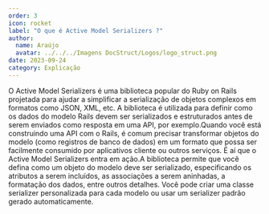 ```yaml
---
order: 3
icon: rocket
label: "O que é Active Model Serializers ?"
author:
  name: Araújo
  avatar: ../../../Imagens DocStruct/Logos/logo_struct.png
date: 2023-09-24
category: Explicação
---
```


O Active Model Serializers é uma biblioteca popular do Ruby on Rails projetada para ajudar a simplificar a serialização de objetos complexos em formatos como JSON, XML, etc. A biblioteca é utilizada para definir como os dados do modelo Rails devem ser serializados e estruturados antes de serem enviados como resposta em uma API, por exemplo.Quando você está construindo uma API com o Rails, é comum precisar transformar objetos do modelo (como registros de banco de dados) em um formato que possa ser facilmente consumido por aplicativos cliente ou outros serviços. É aí que o Active Model Serializers entra em ação.A biblioteca permite que você defina como um objeto do modelo deve ser serializado, especificando os atributos a serem incluídos, as associações a serem aninhadas, a formatação dos dados, entre outros detalhes. Você pode criar uma classe serializer personalizada para cada modelo ou usar um serializer padrão gerado automaticamente.
